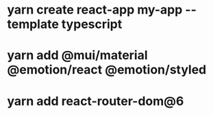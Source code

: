 # yarn create react-app my-app --template typescript

# yarn add @mui/material @emotion/react @emotion/styled

# yarn add react-router-dom@6
